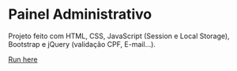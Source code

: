 # Painel Administrativo

Projeto feito com HTML, CSS, JavaScript (Session e Local Storage), Bootstrap e jQuery (validação CPF, E-mail...).

[Run here](https://rodrigocloureiro.github.io/Painel_Administrativo/)

